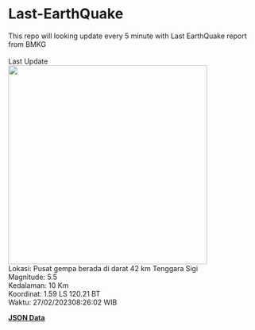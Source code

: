# Last-EarthQuake
This repo will looking update every 5 minute with Last EarthQuake report from BMKG
<br>
<br>
Last Update
<br>
<img src="https://ews.bmkg.go.id/TEWS/data/20230227082602.mmi.jpg?95248xxbm69aznl1l9htc0o" width="400"/>
<br>
Lokasi: Pusat gempa berada di darat 42 km Tenggara Sigi <br>
Magnitude: 5.5 <br>
Kedalaman: 10 Km <br>
Koordinat: 1.59 LS 120.21 BT <br>
Waktu: 27/02/202308:26:02 WIB <br>

<a href="./data/data.json">**JSON Data**</a>
